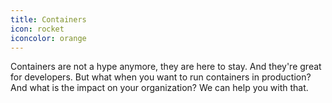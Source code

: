 ```yaml
---
title: Containers
icon: rocket
iconcolor: orange
---
```

Containers are not a hype anymore, they are here to stay. And they're great for developers. But what when you want to run containers in production? And what is the impact on your organization? We can help you with that.
